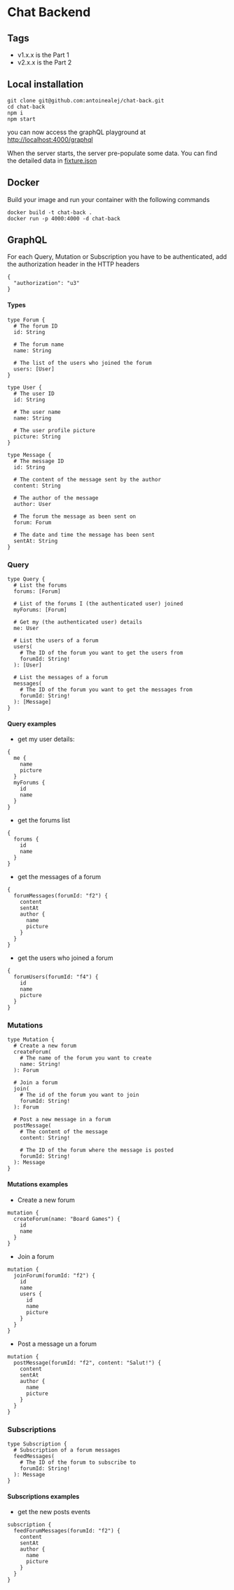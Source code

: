 # Chat Backend
## Tags
- v1.x.x is the Part 1
- v2.x.x is the Part 2
## Local installation
```
git clone git@github.com:antoinealej/chat-back.git
cd chat-back
npm i
npm start 
```
you can now access the graphQL playground at 
[http://localhost:4000/graphql](http://localhost:4000/graphql)

When the server starts, the server pre-populate some data. 
You can find the detailed data in [fixture.json](src/assets/fixtures.json)
## Docker
Build your image and run your container with the following commands
```
docker build -t chat-back .
docker run -p 4000:4000 -d chat-back
```
## GraphQL
For each Query, Mutation or Subscription you have to be authenticated, 
add the authorization header in the HTTP headers
```
{
  "authorization": "u3"
}
```
#### Types
```
type Forum {
  # The forum ID
  id: String

  # The forum name
  name: String

  # The list of the users who joined the forum
  users: [User]
}

type User {
  # The user ID
  id: String

  # The user name
  name: String

  # The user profile picture
  picture: String
}

type Message {
  # The message ID
  id: String

  # The content of the message sent by the author
  content: String

  # The author of the message
  author: User

  # The forum the message as been sent on
  forum: Forum

  # The date and time the message has been sent
  sentAt: String
}
```
### Query
```sdl
type Query {
  # List the forums
  forums: [Forum]

  # List of the forums I (the authenticated user) joined
  myForums: [Forum]

  # Get my (the authenticated user) details
  me: User

  # List the users of a forum
  users(
    # The ID of the forum you want to get the users from
    forumId: String!
  ): [User]

  # List the messages of a forum
  messages(
    # The ID of the forum you want to get the messages from
    forumId: String!
  ): [Message]
}
```
#### Query examples
- get my user details:
```
{
  me {
    name
    picture
  }
  myForums {
    id
    name
  }
}
```
- get the forums list
```
{
  forums {
    id
    name
  }
}
```
- get the messages of a forum
```
{
  forumMessages(forumId: "f2") {
    content
    sentAt
    author {
      name
      picture
    }
  }
}
``` 
- get the users who joined a forum
```
{
  forumUsers(forumId: "f4") {
    id
    name
    picture
  }
}
```
### Mutations
```
type Mutation {
  # Create a new forum
  createForum(
    # The name of the forum you want to create
    name: String!
  ): Forum

  # Join a forum
  join(
    # The id of the forum you want to join
    forumId: String!
  ): Forum

  # Post a new message in a forum
  postMessage(
    # The content of the message
    content: String!

    # The ID of the forum where the message is posted
    forumId: String!
  ): Message
}
```
#### Mutations examples
- Create a new forum
```
mutation {
  createForum(name: "Board Games") {
    id
    name
  }
}
```
- Join a forum
```
mutation {
  joinForum(forumId: "f2") {
    id
    name
    users {
      id
      name
      picture
    }
  }
}
```
- Post a message un a forum
```
mutation {
  postMessage(forumId: "f2", content: "Salut!") {
   	content
    sentAt
    author {
      name
      picture
    }
  }
}
```
### Subscriptions
```
type Subscription {
  # Subscription of a forum messages
  feedMessages(
    # The ID of the forum to subscribe to
    forumId: String!
  ): Message
}
```
#### Subscriptions examples
- get the new posts events
```
subscription {
  feedForumMessages(forumId: "f2") {
    content
    sentAt
    author {
      name
      picture
    }
  }
}
```
